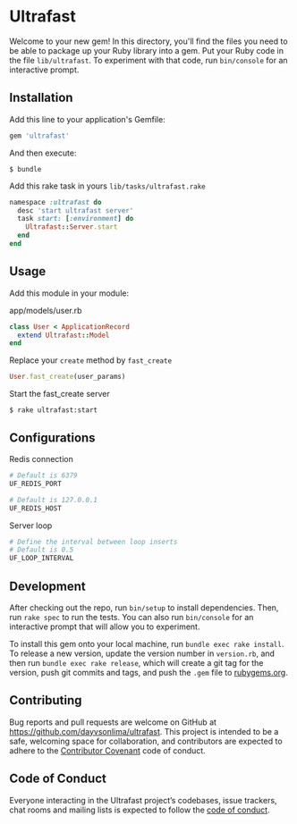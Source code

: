 # Ultrafast

Welcome to your new gem! In this directory, you'll find the files you need to be able to package up your Ruby library into a gem. Put your Ruby code in the file `lib/ultrafast`. To experiment with that code, run `bin/console` for an interactive prompt.

## Installation

Add this line to your application's Gemfile:

```ruby
gem 'ultrafast'
```

And then execute:

    $ bundle

Add this rake task in yours `lib/tasks/ultrafast.rake`

```ruby
namespace :ultrafast do
  desc 'start ultrafast server'
  task start: [:environment] do
    Ultrafast::Server.start
  end
end
```

## Usage

Add this module in your module:

app/models/user.rb
```ruby
class User < ApplicationRecord
  extend Ultrafast::Model
end
```

Replace your `create` method by `fast_create`

```ruby
User.fast_create(user_params)
```

Start the fast_create server

    $ rake ultrafast:start

## Configurations

Redis connection
```sh
# Default is 6379
UF_REDIS_PORT

# Default is 127.0.0.1
UF_REDIS_HOST
```

Server loop
```sh
# Define the interval between loop inserts
# Default is 0.5
UF_LOOP_INTERVAL
```


## Development

After checking out the repo, run `bin/setup` to install dependencies. Then, run `rake spec` to run the tests. You can also run `bin/console` for an interactive prompt that will allow you to experiment.

To install this gem onto your local machine, run `bundle exec rake install`. To release a new version, update the version number in `version.rb`, and then run `bundle exec rake release`, which will create a git tag for the version, push git commits and tags, and push the `.gem` file to [rubygems.org](https://rubygems.org).

## Contributing

Bug reports and pull requests are welcome on GitHub at https://github.com/dayvsonlima/ultrafast. This project is intended to be a safe, welcoming space for collaboration, and contributors are expected to adhere to the [Contributor Covenant](http://contributor-covenant.org) code of conduct.

## Code of Conduct

Everyone interacting in the Ultrafast project’s codebases, issue trackers, chat rooms and mailing lists is expected to follow the [code of conduct](https://github.com/dayvsonlima/ultrafast/blob/master/CODE_OF_CONDUCT.md).
